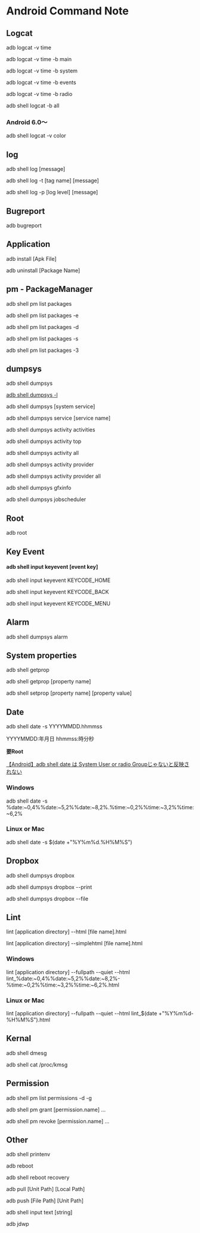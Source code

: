 # Android Command Note

## Logcat

adb logcat -v time

adb logcat -v time -b main

adb logcat -v time -b system

adb logcat -v time -b events

adb logcat -v time -b radio

adb shell logcat -b all

### Android 6.0〜

adb shell logcat -v color


## log

adb shell log [message]

adb shell log -t [tag name] [message]

adb shell log -p [log level] [message]

## Bugreport

adb  bugreport


## Application

adb install [Apk File]

adb uninstall [Package Name]

## pm - PackageManager

adb shell pm list packages

adb shell pm list packages -e

adb shell pm list packages -d

adb shell pm list packages -s

adb shell pm list packages -3

## dumpsys

adb shell dumpsys

[adb shell dumpsys -l](./outputs/dumpsys-l.md)

adb shell dumpsys [system service]

adb shell dumpsys service [service name]

adb shell dumpsys activity activities

adb shell dumpsys activity top

adb shell dumpsys activity all

adb shell dumpsys activity provider

adb shell dumpsys activity provider all

adb shell dumpsys gfxinfo

adb shell dumpsys jobscheduler

## Root

adb root


## Key Event

#### adb shell input keyevent [event key]

adb shell input keyevent KEYCODE_HOME

adb shell input keyevent KEYCODE_BACK

adb shell input keyevent KEYCODE_MENU


## Alarm

adb shell dumpsys alarm

## System properties

adb shell getprop

adb shell getprop [property name]

adb shell setprop [property name] [property value]

## Date

adb shell date -s YYYYMMDD.hhmmss

YYYYMMDD:年月日  hhmmss:時分秒

**要Root**

[【Android】adb shell date は System User or radio Groupじゃないと反映されない](http://qiita.com/operandoOS/items/61bbbed2568e27a6ee4e)

### Windows

adb shell date -s %date:~0,4%%date:~5,2%%date:~8,2%.%time:~0,2%%time:~3,2%%time:~6,2%

### Linux or Mac

adb shell date -s $(date +"%Y%m%d.%H%M%S")

## Dropbox

adb shell dumpsys dropbox

adb shell dumpsys dropbox --print

adb shell dumpsys dropbox --file

## Lint

lint [application directory] --html [file name].html

lint [application directory] --simplehtml [file name].html

### Windows

lint [application directory] --fullpath --quiet --html lint_%date:~0,4%%date:~5,2%%date:~8,2%-%time:~0,2%%time:~3,2%%time:~6,2%.html

### Linux or Mac

lint [application directory] --fullpath --quiet --html lint_$(date +"%Y%m%d-%H%M%S").html

## Kernal

adb shell dmesg

adb shell cat /proc/kmsg

## Permission

adb shell pm list permissions -d -g

adb shell pm grant [permission.name] ...

adb shell pm revoke [permission.name] ...


## Other

adb shell printenv

adb reboot

adb shell reboot recovery

adb pull [Unit Path] [Local Path]

adb push [File Path] [Unit Path]

adb shell input text [string]

adb jdwp
